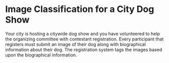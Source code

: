# Image Classification for a City Dog Show

Your city is hosting a citywide dog show and you have volunteered to help the organizing committee with contestant registration. Every participant that registers must submit an image of their dog along with biographical information about their dog. The registration system tags the images based upon the biographical information.
